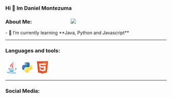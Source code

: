 <h3 text-align="center"> Hi 👋 Im Daniel Montezuma </h3>

<div id="header" >
<img src=https://media.giphy.com/media/ZVik7pBtu9dNS/giphy.gif width="300" align="right"/>
<h3 text-align = "left"> About Me:</h3>
- 🌱 I’m currently learning **Java, Python and Javascript**

</div>


<div align="left">
  
  ---
  
<h3> Languages and tools: <h3/>
<div>
  <img src="https://github.com/devicons/devicon/blob/master/icons/java/java-original.svg" title="Java" alt="Java" width="40" height="40"/>&nbsp
  <img src="https://github.com/devicons/devicon/blob/master/icons/python/python-original.svg"  title="Python" alt="Python" width="40" height="40"/>&nbsp
  <img src="https://github.com/devicons/devicon/blob/master/icons/html5/html5-original.svg" width="40" height="40"/>&nbsp
</div>

---

### Social Media:

